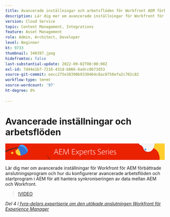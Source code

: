 ```yaml
---
title: Avancerade inställningar och arbetsflöden för Workfront AEM förbättrad anslutning
description: Lär dig mer om avancerade inställningar för Workfront för AEM förbättrade anslutningsprogram och hur du konfigurerar avancerade arbetsflöden och startprogram i AEM för att hantera synkroniseringen av data mellan AEM och Workfront.
version: Cloud Service
topic: Content Management, Integrations
feature: Asset Management
role: Admin, Architect, Developer
level: Beginner
kt: 9733
thumbnail: 340397.jpeg
hidefromtoc: false
last-substantial-update: 2022-09-02T00:00:00Z
exl-id: 7d44e1b7-7216-431d-b866-6adcc8673d53
source-git-commit: eecc275e38390b9330464c8ac0750efa2c702c82
workflow-type: tm+mt
source-wordcount: '97'
ht-degree: 0%

---
```


# Avancerade inställningar och arbetsflöden

![AEM Experts Series](./assets/banner.png)

Lär dig mer om avancerade inställningar för Workfront för AEM förbättrade anslutningsprogram och hur du konfigurerar avancerade arbetsflöden och startprogram i AEM för att hantera synkroniseringen av data mellan AEM och Workfront.

>[!VIDEO](https://video.tv.adobe.com/v/340397?quality=12&learn=on)

_Del 4 i [fyra-delars expertserie om den utökade anslutningen Workfront för Experience Manager](./overview.md)_
